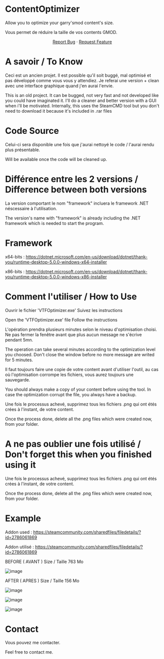 # ContentOptimizer
Allow you to optimize your garry'smod content's size. 

Vous permet de réduire la taille de vos contents GMOD.


  <p align="center">
    <a href="https://github.com/tdkhl/Garry-s-Mod-GMOD-ContentOptimizer/issues">Report Bug</a>
    ·
    <a href="https://github.com/tdkhl/Garry-s-Mod-GMOD-ContentOptimizer/issues">Request Feature</a>
  </p>
  
  
  
# A savoir / To Know
Ceci est un ancien projet. Il est possible qu'il soit buggé, mal optimisé et pas développé comme vous vous y attendiez. Je referai une version + clean avec une interface graphique quand j'en aurai l'envie.

This is an old project. It can be bugged, not very fast and not developed like you could have imaginated it. I'll do a cleaner and better version with a GUI when i'll be motivated.
Internally, this uses the SteamCMD tool but you don't need to download it because it's included in .rar files

# Code Source
Celui-ci sera disponible une fois que j'aurai nettoyé le code / l'aurai rendu plus présentable.

Will be available once the code will be cleaned up.

# Différence entre les 2 versions / Difference between both versions
La version comportant le nom "framework" incluera le framework .NET néscessaire à l'utilisation.

The version's name with "framework" is already including the .NET framework which is needed to start the program.

# Framework
x64-bits : https://dotnet.microsoft.com/en-us/download/dotnet/thank-you/runtime-desktop-5.0.0-windows-x64-installer

x86-bits : https://dotnet.microsoft.com/en-us/download/dotnet/thank-you/runtime-desktop-5.0.0-windows-x86-installer

# Comment l'utiliser / How to Use
Ouvrir le fichier 'VTFOptimizer.exe'
Suivez les instructions

Open the 'VTFOptimizer.exe' file
Follow the instructions

L'opération prendra plusieurs minutes selon le niveau d'optimisation choisi. Ne pas fermer la fenêtre avant que plus aucun message ne s'écrive pendant 5mn.

The operation can take several minutes according to the optimization level you choosed. Don't close the window before no more message are writed for 5 minutes.

Il faut toujours faire une copie de votre content avant d'utiliser l'outil, au cas où l'optimisation corrompe les fichiers, vous aurez toujours une sauvegarde.

You should always make a copy of your content before using the tool. In case the optimization corrupt the file, you always have a backup.

Une fois le processus achevé, supprimez tous les fichiers .png qui ont étés crées à l'instant, de votre content.

Once the process done, delete all the .png files which were created now, from your folder.

# A ne pas oublier une fois utilisé / Don't forget this when you finished using it

Une fois le processus achevé, supprimez tous les fichiers .png qui ont étés crées à l'instant, de votre content.

Once the process done, delete all the .png files which were created now, from your folder.


# Example

Addon used : https://steamcommunity.com/sharedfiles/filedetails/?id=2786061869

Addon utilisé : https://steamcommunity.com/sharedfiles/filedetails/?id=2786061869

BEFORE ( AVANT )
Size / Taille 763 Mo

![image](https://user-images.githubusercontent.com/82554322/171998697-84eda593-7f15-43d4-89c5-2edb1c0d7da3.png)

AFTER ( APRES )
Size / Taille 156 Mo

![image](https://user-images.githubusercontent.com/82554322/171999546-8b5de7b4-6ac3-4839-bfee-f5e88641e2b9.png)

![image](https://user-images.githubusercontent.com/82554322/171999832-d3441a7d-67f7-499f-97f9-cdec9e73643f.png)

![image](https://user-images.githubusercontent.com/82554322/171999840-f32b1791-183f-46c3-be44-cf9ae54ffaf1.png)


# Contact

Vous pouvez me contacter.

Feel free to contact me.

